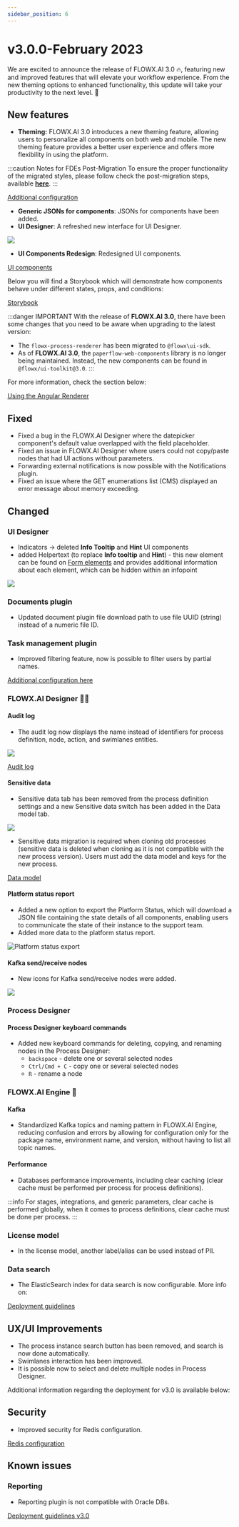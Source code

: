 ```yaml
---
sidebar_position: 6
---
```


# v3.0.0-February 2023

We are excited to announce the release of FLOWX.AI 3.0 🔥, featuring new and improved features that will elevate your workflow experience. From the new theming options to enhanced functionality, this update will take your productivity to the next level. 🚀 

## **New features**

* **Theming:** FLOWX.AI 3.0 introduces a new theming feature, allowing users to personalize all components on both web and mobile. The new theming feature provides a better user experience and offers more flexibility in using the platform.

:::caution Notes for FDEs Post-Migration
To ensure the proper functionality of the migrated styles, please follow check the post-migration steps, available [**here**](../../docs/building-blocks/ui-designer/render-ui-designer-changelog).
:::

[Additional configuration](./deployment-guidelines-v3.0.0#theming)

* **Generic JSONs for components**: JSONs for components have been added.
* **UI Designer**: A refreshed new interface for UI Designer.

![](https://s3.eu-west-1.amazonaws.com/docx.flowx.ai/release-notes/new_designer.png)

* **UI Components Redesign**: Redesigned UI components.

[UI components](../../docs/building-blocks/ui-designer/ui-component-types)

Below you will find a Storybook which will demonstrate how components behave under different states, props, and conditions:

[Storybook](https://storybook.demo.flowxai.dev/)

:::danger IMPORTANT
With the release of **FLOWX.AI 3.0**, there have been some changes that you need to be aware when upgrading to the latest version:
* The `flowx-process-renderer` has been migrated to `@flowx\ui-sdk`.
* As of **FLOWX.AI 3.0**, the `paperflow-web-components` library is no longer being maintained. Instead, the new components can be found in `@flowx/ui-toolkit@3.0`.
:::

For more information, check the section below:

[Using the Angular Renderer](../../docs/3.0.0/platform-deep-dive/core-components/renderer-sdks/angular-renderer)

## **Fixed**

* Fixed a bug in the FLOWX.AI Designer where the datepicker component's default value overlapped with the field placeholder.
* Fixed an issue in FLOWX.AI Designer where users could not copy/paste nodes that had UI actions without parameters.
* Forwarding external notifications is now possible with the Notifications plugin.
* Fixed an issue where the GET enumerations list (CMS) displayed an error message about memory exceeding.

## **Changed**

### UI Designer

* Indicators → deleted **Info Tooltip** and **Hint** UI components
* added Helpertext (to replace **Info tooltip** and **Hint**) - this new element can be found on [Form elements](../../docs/building-blocks/ui-designer/ui-component-types/form-elements) and provides additional information about each element, which can be hidden within an infopoint

![](https://s3.eu-west-1.amazonaws.com/docx.flowx.ai/release-notes/helpergif.gif)

### Documents plugin

* Updated document plugin file download path to use file UUID (string) instead of a numeric file ID.

### Task management plugin

* Improved filtering feature, now is possible to filter users by partial names.

[Additional configuration here](./deployment-guidelines-v3.0.0.md#task-management-plugin)

### FLOWX.AI Designer 👩‍🏭

#### Audit log 

* The audit log now displays the name instead of identifiers for process definition, node, action, and swimlanes entities.

![](https://s3.eu-west-1.amazonaws.com/docx.flowx.ai/platform-deep-dive/audit_log_new.png)

[Audit log](../../docs/platform-deep-dive/core-components/core-extensions/audit)

#### Sensitive data

* Sensitive data tab has been removed from the process definition settings and a new Sensitive data switch has been added in the Data model tab. 

![](https://s3.eu-west-1.amazonaws.com/docx.flowx.ai/release-notes/sensitive_data_new.png)

* Sensitive data migration is required when cloning old processes (sensitive data is deleted when cloning as it is not compatible with the new process version). Users must add the data model and keys for the new process.

[Data model](../../docs/building-blocks/process/process-definition#data-model)

#### Platform status report 

* Added a new option to export the Platform Status, which will download a JSON file containing the state details of all components, enabling users to communicate the state of their instance to the support team.
* Added more data to the platform status report.

![Platform status export](https://s3.eu-west-1.amazonaws.com/docx.flowx.ai/release-notes/platform_status_export.png)

#### Kafka send/receive nodes 

* New icons for Kafka send/receive nodes were added.

![](https://s3.eu-west-1.amazonaws.com/docx.flowx.ai/release-notes/new_kafka_nodes.png)

### Process Designer

#### Process Designer keyboard commands

* Added new keyboard commands for deleting, copying, and renaming nodes in the Process Designer:
    * `backspace` - delete one or several selected nodes
    * `Ctrl/Cmd + C` - copy one or several selected nodes
    * `R` - rename a node 

### FLOWX.AI Engine 🚂

#### Kafka

* Standardized Kafka topics and naming pattern in FLOWX.AI Engine, reducing confusion and errors by allowing for configuration only for the package name, environment name, and version, without having to list all topic names.

#### Performance

* Databases performance improvements, including clear caching (clear cache must be performed per process for process definitions).

:::info
For stages, integrations, and generic parameters, clear cache is performed globally, when it comes to process definitions, clear cache must be done per process.
:::

### License model

* In the license model, another label/alias can be used instead of PII.

### Data search

* The ElasticSearch index for data search is now configurable. More info on:

[Deployment guidelines](./deployment-guidelines-v3.0.0.md#data-search)

## **UX/UI Improvements**

* The process instance search button has been removed, and search is now done automatically.
* Swimlanes interaction has been improved.
* It is possible now to select and delete multiple nodes in Process Designer.

Additional information regarding the deployment for v3.0 is available below:

## **Security**

* Improved security for Redis configuration.

[Redis configuration](./deployment-guidelines-v3.0.0#redis-configuration)

## **Known issues**

### Reporting

* Reporting plugin is not compatible with Oracle DBs.


[Deployment guidelines v3.0](./deployment-guidelines-v3.0.0)



